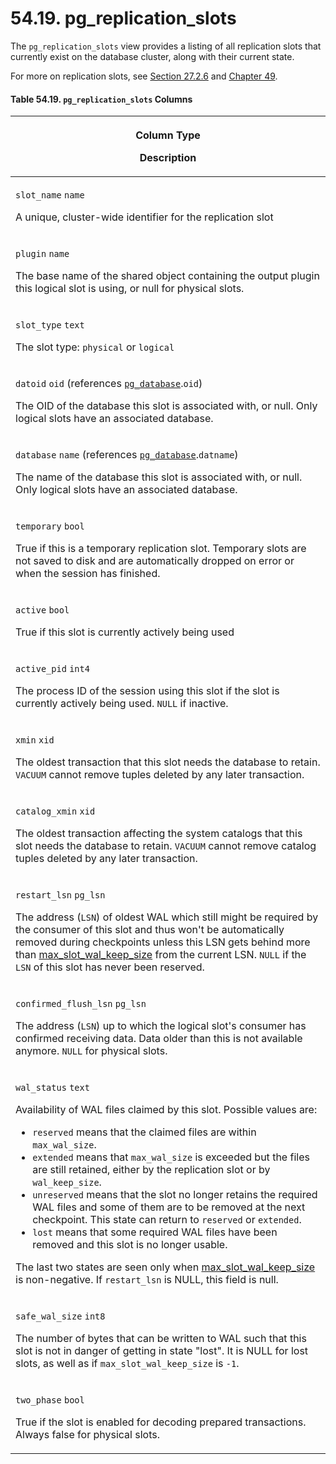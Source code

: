 # 54.19. pg\_replication\_slots

The `pg_replication_slots` view provides a listing of all replication slots that currently exist on the database cluster, along with their current state.

For more on replication slots, see [Section 27.2.6](https://www.postgresql.org/docs/current/warm-standby.html#STREAMING-REPLICATION-SLOTS) and [Chapter 49](https://www.postgresql.org/docs/current/logicaldecoding.html).

#### **Table 54.19. `pg_replication_slots` Columns**

| <p>Column Type</p><p>Description</p>                                                                                                                                                                                                                                                                                                                                                                                                                                                                                                                                                                                                                                                                                                                                                                                                                                                                                                                                                                                                      |
| ----------------------------------------------------------------------------------------------------------------------------------------------------------------------------------------------------------------------------------------------------------------------------------------------------------------------------------------------------------------------------------------------------------------------------------------------------------------------------------------------------------------------------------------------------------------------------------------------------------------------------------------------------------------------------------------------------------------------------------------------------------------------------------------------------------------------------------------------------------------------------------------------------------------------------------------------------------------------------------------------------------------------------------------- |
| <p><code>slot_name</code> <code>name</code></p><p>A unique, cluster-wide identifier for the replication slot</p>                                                                                                                                                                                                                                                                                                                                                                                                                                                                                                                                                                                                                                                                                                                                                                                                                                                                                                                          |
| <p><code>plugin</code> <code>name</code></p><p>The base name of the shared object containing the output plugin this logical slot is using, or null for physical slots.</p>                                                                                                                                                                                                                                                                                                                                                                                                                                                                                                                                                                                                                                                                                                                                                                                                                                                                |
| <p><code>slot_type</code> <code>text</code></p><p>The slot type: <code>physical</code> or <code>logical</code></p>                                                                                                                                                                                                                                                                                                                                                                                                                                                                                                                                                                                                                                                                                                                                                                                                                                                                                                                        |
| <p><code>datoid</code> <code>oid</code> (references <a href="https://www.postgresql.org/docs/current/catalog-pg-database.html"><code>pg_database</code></a>.<code>oid</code>)</p><p>The OID of the database this slot is associated with, or null. Only logical slots have an associated database.</p>                                                                                                                                                                                                                                                                                                                                                                                                                                                                                                                                                                                                                                                                                                                                    |
| <p><code>database</code> <code>name</code> (references <a href="https://www.postgresql.org/docs/current/catalog-pg-database.html"><code>pg_database</code></a>.<code>datname</code>)</p><p>The name of the database this slot is associated with, or null. Only logical slots have an associated database.</p>                                                                                                                                                                                                                                                                                                                                                                                                                                                                                                                                                                                                                                                                                                                            |
| <p><code>temporary</code> <code>bool</code></p><p>True if this is a temporary replication slot. Temporary slots are not saved to disk and are automatically dropped on error or when the session has finished.</p>                                                                                                                                                                                                                                                                                                                                                                                                                                                                                                                                                                                                                                                                                                                                                                                                                        |
| <p><code>active</code> <code>bool</code></p><p>True if this slot is currently actively being used</p>                                                                                                                                                                                                                                                                                                                                                                                                                                                                                                                                                                                                                                                                                                                                                                                                                                                                                                                                     |
| <p><code>active_pid</code> <code>int4</code></p><p>The process ID of the session using this slot if the slot is currently actively being used. <code>NULL</code> if inactive.</p>                                                                                                                                                                                                                                                                                                                                                                                                                                                                                                                                                                                                                                                                                                                                                                                                                                                         |
| <p><code>xmin</code> <code>xid</code></p><p>The oldest transaction that this slot needs the database to retain. <code>VACUUM</code> cannot remove tuples deleted by any later transaction.</p>                                                                                                                                                                                                                                                                                                                                                                                                                                                                                                                                                                                                                                                                                                                                                                                                                                            |
| <p><code>catalog_xmin</code> <code>xid</code></p><p>The oldest transaction affecting the system catalogs that this slot needs the database to retain. <code>VACUUM</code> cannot remove catalog tuples deleted by any later transaction.</p>                                                                                                                                                                                                                                                                                                                                                                                                                                                                                                                                                                                                                                                                                                                                                                                              |
| <p><code>restart_lsn</code> <code>pg_lsn</code></p><p>The address (<code>LSN</code>) of oldest WAL which still might be required by the consumer of this slot and thus won't be automatically removed during checkpoints unless this LSN gets behind more than <a href="https://www.postgresql.org/docs/current/runtime-config-replication.html#GUC-MAX-SLOT-WAL-KEEP-SIZE">max_slot_wal_keep_size</a> from the current LSN. <code>NULL</code> if the <code>LSN</code> of this slot has never been reserved.</p>                                                                                                                                                                                                                                                                                                                                                                                                                                                                                                                          |
| <p><code>confirmed_flush_lsn</code> <code>pg_lsn</code></p><p>The address (<code>LSN</code>) up to which the logical slot's consumer has confirmed receiving data. Data older than this is not available anymore. <code>NULL</code> for physical slots.</p>                                                                                                                                                                                                                                                                                                                                                                                                                                                                                                                                                                                                                                                                                                                                                                               |
| <p><code>wal_status</code> <code>text</code></p><p>Availability of WAL files claimed by this slot. Possible values are:</p><ul><li><code>reserved</code> means that the claimed files are within <code>max_wal_size</code>.</li><li><code>extended</code> means that <code>max_wal_size</code> is exceeded but the files are still retained, either by the replication slot or by <code>wal_keep_size</code>.</li><li><code>unreserved</code> means that the slot no longer retains the required WAL files and some of them are to be removed at the next checkpoint. This state can return to <code>reserved</code> or <code>extended</code>.</li><li><code>lost</code> means that some required WAL files have been removed and this slot is no longer usable.</li></ul><p>The last two states are seen only when <a href="https://www.postgresql.org/docs/current/runtime-config-replication.html#GUC-MAX-SLOT-WAL-KEEP-SIZE">max_slot_wal_keep_size</a> is non-negative. If <code>restart_lsn</code> is NULL, this field is null.</p> |
| <p><code>safe_wal_size</code> <code>int8</code></p><p>The number of bytes that can be written to WAL such that this slot is not in danger of getting in state "lost". It is NULL for lost slots, as well as if <code>max_slot_wal_keep_size</code> is <code>-1</code>.</p>                                                                                                                                                                                                                                                                                                                                                                                                                                                                                                                                                                                                                                                                                                                                                                |
| <p><code>two_phase</code> <code>bool</code></p><p>True if the slot is enabled for decoding prepared transactions. Always false for physical slots.</p>                                                                                                                                                                                                                                                                                                                                                                                                                                                                                                                                                                                                                                                                                                                                                                                                                                                                                    |
